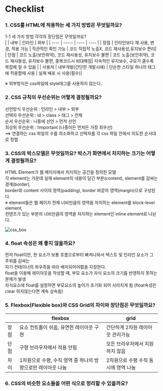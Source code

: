 # Checklist  
### 1. CSS를 HTML에 적용하는 세 가지 방법은 무엇일까요?  
1-1 세 가지 방법 각각의 장단점은 무엇일까요?  
|      | 내부 | 인라인 | 외부 |
| ---- | ----- | ---- | ---- |
| 장점  | 인라인보다 재 사용, 변경, 적용 가능 | 직관적인 확인 가능 | 코드 직접적 노출X, 코드 재사용성,유지보수 편리|
| 단점 | 코드 노출(보안취약), 코드 재사용성, 유지보수 불편 | 코드 노출(보안취약), 코드 재사용성, 유지보수 불편, 중복코드시 비대해짐| 지속적인 유지보수, 규모가 클수록 복잡해 질 수 있음 |
| 사용처 | 내부개발(간단한 개발시에) | 단순한 스타일 하나의 태그에 적용할때 사용 | 실제 배포 시 사용(필수)|  

※ 외부방식은 css파일에 style태그를 사용하지 않는다.

### 2. CSS 규칙의 우선순위는 어떻게 결정될까요?  
선언방식 우선순위 : 인라인 > 내부 > 외부  
선택자 우선순위 : id > class > 태그 > 전체  
순서 우선순위 : 나중에 선언 > 먼저 선언  
최상위 우선순위 : !important (나중이든 먼저든 가장 최우선)  
==> 연결하는 css 파일의 수를 최소화하고 선택자를 각 css 파일 안에서 의도한 순서대로 정렬  

### 3. CSS의 박스모델은 무엇일까요? 박스가 화면에서 차지하는 크기는 어떻게 결정될까요?  
HTML Element가 웹 페이지에서 차지하는 공간을 정의한 모델  
각 element는 가운데 실제 element의 내용이 담긴 부분(content), element를 감싸는 경계(border),  
border와 content 사이의 영역(padding), border 바깥의 영역(margin)으로 구성된다.  
※ element들은 웹 페이지 전체 너비만큼의 영역을 차지하는 element를 block-level element,  
컨텐츠가 있는 부분의 너비만큼의 영역을 차지하는 element인 inline element로 나뉜다.  

![css_box](https://user-images.githubusercontent.com/103715464/199361735-bb9552b9-d278-4675-89a5-4fda67b824a6.png)

### 4. float 속성은 왜 좋지 않을까요?  
먼저 float이란, 한 요소가 보통 흐름으로부터 빠져나와서 텍스트 및 인라인 요소가 그 주위를 감싸는  
자기 컨테이너의 좌우측을 따라 배치되어야함을 지정한다.  
float을 이용해 레이아웃을 작성할 때, 부모 요소가 자식 요소의 크기를 반영하지 못하는 문제가 발생  
자식요소에 float를 설정하면 부모요소의 높이가 초기화 되어 사라지게 됨
(float속성은 clear 하지않는다면 계속 상속됨)

### 5. Flexbox(Flexible box)와 CSS Grid의 차이와 장단점은 무엇일까요?  

|    | flexbox  | grid |
|----|----------|------|
|장점|요소 컨트롤이 쉬움, 유연한 레이아웃 구현| 간단하게 2차원 레이아웃 관리가능|
|단점|구형 브라우저에서 적용 안됨 | 모든 브라우저에서 지원하지 않음|
|차이|1차원으로 수평, 수직 영역 중 하나의 방향으로만 레이아웃 나눔|2차원으로 수평 수직 동시에 영역 나눔|

### 6. CSS의 비슷한 요소들을 어떤 식으로 정리할 수 있을까요?  




